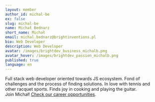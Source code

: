 ```yaml
---
layout: member
author_id: michal-be
ex: false
slug: michal-be
name: Michał Bednarz
short_name: Michał
email: michal.bednarz@brightinventions.pl
bio: Web Developer
description: Web Developer
avatar: /images/brightdev_business_michalb.png
avatar_hover: /images/brightdev_passion_michalb.png
published: true
language: en
---
```

Full stack web developer oriented towards JS ecosystem. Fond of challenges and the process of finding solutions. In love with tennis and other racquet sports. Finds joy in cooking and playing the guitar.\
Join Michał! [Check our career opportunities](https://brightinventions.pl/career).